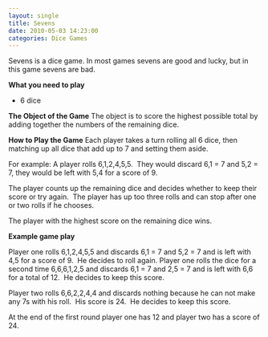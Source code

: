 ```yaml
---
layout: single
title: Sevens
date: 2010-05-03 14:23:00
categories: Dice Games
---
```

Sevens is a dice game.
In most games sevens are good and lucky, but in this game sevens are bad.

<strong>What you need to play</strong>
<ul>
	<li>6 dice</li>
</ul>
<strong>The Object of the Game</strong>
The object is to score the highest possible total by adding together the numbers of the remaining dice.

<strong>How to Play the Game</strong>
Each player takes a turn rolling all 6 dice, then matching up all dice that add up to 7 and setting them aside.

For example:
A player rolls 6,1,2,4,5,5.  They would discard 6,1 = 7 and 5,2 = 7, they would be left with 5,4 for a score of 9.

The player counts up the remaining dice and decides whether to keep their score or try again.  The player has up too three rolls and can stop after one or two rolls if he chooses.

The player with the highest score on the remaining dice wins.

<strong>Example game play</strong>

Player one rolls 6,1,2,4,5,5 and discards 6,1 = 7 and 5,2 = 7 and is left with 4,5 for a score of 9.  He decides to roll again.
Player one rolls the dice for a second time 6,6,6,1,2,5 and discards 6,1 = 7 and 2,5 = 7 and is left with 6,6 for a total of 12.  He decides to keep this score.

Player two rolls 6,6,2,2,4,4 and discards nothing because he can not make any 7s with his roll.  His score is 24.  He decides to keep this score.

At the end of the first round player one has 12 and player two has a score of 24.
